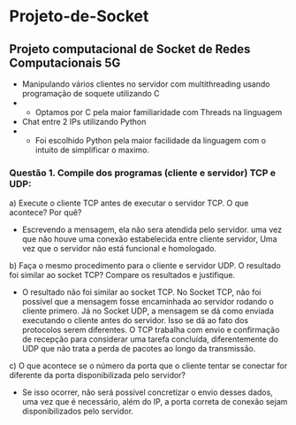 # Projeto-de-Socket
## Projeto computacional de Socket de Redes Computacionais 5G

- Manipulando vários clientes no servidor com multithreading usando programação de soquete utilizando C
- - Optamos por C pela maior familiaridade com Threads na linguagem
- Chat entre 2 IPs utilizando Python
- - Foi escolhido Python pela maior facilidade da linguagem com o intuito de simplificar o maximo. 


### Questão 1. Compile dos programas (cliente e servidor) TCP e UDP:

a)	Execute o cliente TCP antes de executar o servidor TCP. O que acontece? Por quê?

- Escrevendo a mensagem, ela não sera atendida pelo servidor. uma vez que não houve uma conexão estabelecida entre cliente servidor, Uma vez que o servidor não está funcional e homologado.

b)	Faça o mesmo procedimento para o cliente e servidor UDP. O resultado foi similar ao socket TCP? Compare os resultados e justifique.

- O resultado não foi similar ao socket TCP. No Socket TCP, não foi possível que a mensagem fosse encaminhada ao servidor rodando o cliente primero. Já no Socket UDP, a mensagem se dá como enviada executando o cliente antes do servidor. Isso se dá ao fato dos protocolos serem diferentes. O TCP trabalha com envio e confirmação de recepção para considerar uma tarefa concluída, diferentemente do UDP que não trata a perda de pacotes ao longo da transmissão.

c)	O que acontece se o número da porta que o cliente tentar se conectar for diferente da porta disponibilizada pelo servidor?

- Se isso ocorrer, não será possível concretizar o envio desses dados, uma vez que é necessário, além do IP, a porta correta de conexão sejam disponibilizados pelo servidor.
